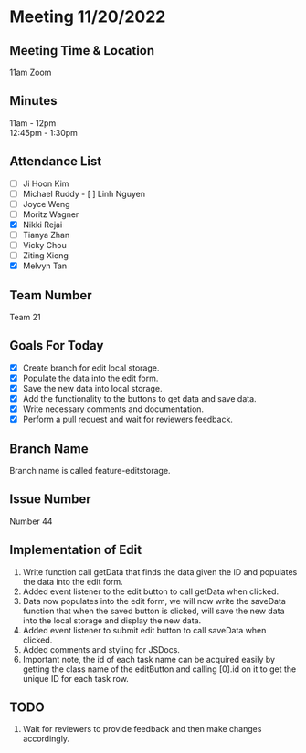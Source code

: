 # Meeting 11/20/2022

## Meeting Time & Location
11am Zoom

## Minutes
11am - 12pm <br>
12:45pm - 1:30pm

## Attendance List
- [ ] Ji Hoon Kim
- [ ] Michael Ruddy
​​- [ ] Linh Nguyen
- [ ] Joyce Weng
- [ ] Moritz Wagner
- [x] Nikki Rejai
- [ ] Tianya Zhan
- [ ] Vicky Chou
- [ ]  Ziting Xiong 
- [x] Melvyn Tan

## Team Number
Team 21

## Goals For Today
- [x] Create branch for edit local storage.
- [x] Populate the data into the edit form.
- [x] Save the new data into local storage.
- [x] Add the functionality to the buttons to get data and save data.
- [x] Write necessary comments and documentation.
- [x] Perform a pull request and wait for reviewers feedback.

## Branch Name
Branch name is called feature-editstorage.

## Issue Number
Number 44

## Implementation of Edit
1. Write function call getData that finds the data given the ID and populates the data into the edit form.
2. Added event listener to the edit button to call getData when clicked.
3. Data now populates into the edit form, we will now write the saveData function that when the saved button is clicked, will save the new data into the local storage and display the new data.
4. Added event listener to submit edit button to call saveData when clicked.
5. Added comments and styling for JSDocs.
6. Important note, the id of each task name can be acquired easily by getting the class name of the editButton and calling [0].id on it to get the unique ID for each task row.

## TODO
1. Wait for reviewers to provide feedback and then make changes accordingly.
